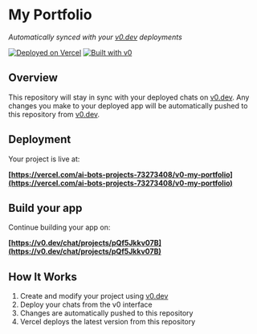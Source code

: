 # My Portfolio

*Automatically synced with your [v0.dev](https://v0.dev) deployments*

[![Deployed on Vercel](https://img.shields.io/badge/Deployed%20on-Vercel-black?style=for-the-badge&logo=vercel)](https://vercel.com/ai-bots-projects-73273408/v0-my-portfolio)
[![Built with v0](https://img.shields.io/badge/Built%20with-v0.dev-black?style=for-the-badge)](https://v0.dev/chat/projects/pQf5Jkkv07B)

## Overview

This repository will stay in sync with your deployed chats on [v0.dev](https://v0.dev).
Any changes you make to your deployed app will be automatically pushed to this repository from [v0.dev](https://v0.dev).

## Deployment

Your project is live at:

**[https://vercel.com/ai-bots-projects-73273408/v0-my-portfolio](https://vercel.com/ai-bots-projects-73273408/v0-my-portfolio)**

## Build your app

Continue building your app on:

**[https://v0.dev/chat/projects/pQf5Jkkv07B](https://v0.dev/chat/projects/pQf5Jkkv07B)**

## How It Works

1. Create and modify your project using [v0.dev](https://v0.dev)
2. Deploy your chats from the v0 interface
3. Changes are automatically pushed to this repository
4. Vercel deploys the latest version from this repository
